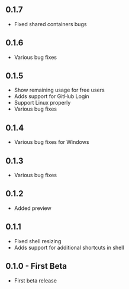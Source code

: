 ## 0.1.7
* Fixed shared containers bugs

## 0.1.6
* Various bug fixes

## 0.1.5
* Show remaining usage for free users
* Adds support for GitHub Login
* Support Linux properly
* Various bug fixes

## 0.1.4
* Various bug fixes for Windows

## 0.1.3
* Various bug fixes

## 0.1.2
* Added preview

## 0.1.1
* Fixed shell resizing
* Adds support for additional shortcuts in shell

## 0.1.0 - First Beta
* First beta release
